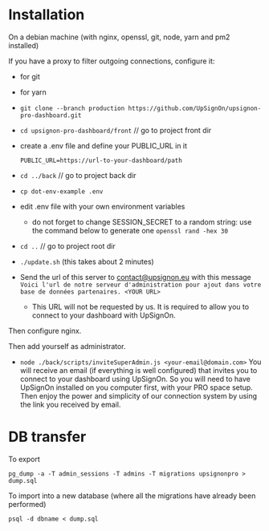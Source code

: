 # Installation

On a debian machine (with nginx, openssl, git, node, yarn and pm2 installed)

If you have a proxy to filter outgoing connections, configure it:

- for git
- for yarn

- `git clone --branch production https://github.com/UpSignOn/upsignon-pro-dashboard.git`

- `cd upsignon-pro-dashboard/front` // go to project front dir
- create a .env file and define your PUBLIC_URL in it

  ```
  PUBLIC_URL=https://url-to-your-dashboard/path
  ```

- `cd ../back` // go to project back dir
- `cp dot-env-example .env`
- edit .env file with your own environment variables

  - do not forget to change SESSION_SECRET to a random string: use the command below to generate one
    `openssl rand -hex 30`

- `cd ..` // go to project root dir
- `./update.sh` (this takes about 2 minutes)

- Send the url of this server to contact@upsignon.eu with this message
  `Voici l'url de notre serveur d'administration pour ajout dans votre base de données partenaires. <YOUR URL>`

  - This URL will not be requested by us. It is required to allow you to connect to your dashboard with UpSignOn.

Then configure nginx.

Then add yourself as administrator.

- `node ./back/scripts/inviteSuperAdmin.js <your-email@domain.com>`
  You will receive an email (if everything is well configured) that invites you to connect to your dashboard using UpSignOn.
  So you will need to have UpSignOn installed on you computer first, with your PRO space setup.
  Then enjoy the power and simplicity of our connection system by using the link you received by email.

# DB transfer

To export

```
pg_dump -a -T admin_sessions -T admins -T migrations upsignonpro > dump.sql
```

To import into a new database (where all the migrations have already been performed)

```
psql -d dbname < dump.sql
```
